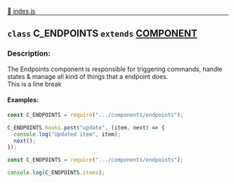 <div class="mb-0">
    🔗 <a class="source-code" target="_blank"
        href="https://github.com/OpenHausIO/backend/blob/dev&#x2F;components&#x2F;endpoints&#x2F;index.js">index.js</a>
</div>
<hr style="margin: 0 !important" />

<!-- CLASS -->

<!-- GENERAL -->
## `class` C_ENDPOINTS  `extends`  [COMPONENT](backend/system/component/class.component.js)  
### Description:

The Endpoints component is responsible for triggering commands, handle states & manage all kind of things that a endpoint does.<br />
This is a line break

<!-- GENERAL -->

<!-- PARAMETER -->
<!-- PARAMETER -->

<!-- PROPERTIES -->
<!-- PROPERTIES -->

<!-- EVENTS -->
<!-- EVENTS -->

<!-- EXAMPLES -->
#### Examples:
        
```js
const C_ENDPOINTS = require(".../components/endpoints");

C_ENDPOINTS.hooks.post("update", (item, next) => {
  console.log("Updated item", item);
  next();
});
```

        
```js
const C_ENDPOINTS = require(".../components/endpoints");

console.log(C_ENDPOINTS.items);
```
<!-- EXAMPLES -->

<!-- LINKS -->
<!-- LINKS -->

<!-- CLASS -->



<!-- METHODS -->
<!-- METHODS -->



<!-- DESCRIPTION -->
<!-- DESCRIPTION -->